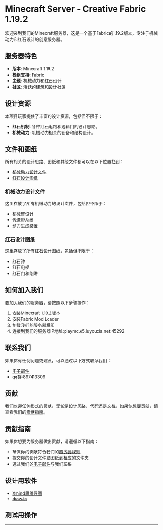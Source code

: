 # Minecraft Server - Creative Fabric 1.19.2

欢迎来到我们的Minecraft服务器，这是一个基于Fabric的1.19.2版本，专注于机械动力和红石设计的创意服务器。

## 服务器特色
- **版本**: Minecraft 1.19.2
- **模组支持**: Fabric
- **主题**: 机械动力和红石设计
- **社区**: 活跃的建筑和设计社区

## 设计资源
本项目玩家提供了丰富的设计资源，包括但不限于：

- **红石机制**: 各种红石电路和逻辑门的设计思路。
- **机械动力**: 机械动力相关的设备和结构设计。

## 文件和图纸
所有相关的设计思路、图纸和其他文件都可以在以下位置找到：

- [机械动力设计文件](#机械动力设计文件)
- [红石设计图纸](#红石设计图纸)

### 机械动力设计文件
这里存放了所有机械动力的设计文件，包括但不限于：
- 机械臂设计
- 传送带系统
- 动力生成装置

### 红石设计图纸
这里存放了所有红石设计图纸，包括但不限于：
- 红石钟
- 红石电梯
- 红石门和陷阱

## 如何加入我们
要加入我们的服务器，请按照以下步骤操作：
1. 安装Minecraft 1.19.2版本
2. 安装Fabric Mod Loader
3. 加载我们的服务器模组
4. 连接到我们的服务器IP地址:playmc.e5.luyouxia.net:45292

## 联系我们
如果你有任何问题或建议，可以通过以下方式联系我们：

[//]: # (- [Discord 服务器]&#40;#discord-服务器&#41;)
- [电子邮件](mailto:LiuYuShen06@outlook.com)
- qq群:897413309

## 贡献
我们欢迎任何形式的贡献，无论是设计思路、代码还是文档。如果你想要贡献，请查看我们的[贡献指南](#贡献指南)。

## 贡献指南
如果你想要为服务器做出贡献，请遵循以下指南：
- 确保你的贡献符合我们的[服务器规则](#服务器规则)
- 提交你的设计文件或图纸到相应的文件夹
- 通过我们的[电子邮件](mailto:LiuYuShen06@outlook.com)与我们联系

## 设计用软件

- [Xmind思维导图](https://xmind.cn/)
- [draw.io](https://app.diagrams.net/)

## 测试用操作
---

